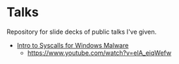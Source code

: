 # Talks

Repository for slide decks of public talks I've given.

* [Intro to Syscalls for Windows Malware](https://raw.githubusercontent.com/eversinc33/Talks/main/Intro-to-Syscalls-for-Windows-Malware_Prelude_04-12-2023.pdf) 
  * https://www.youtube.com/watch?v=elA_eiqWefw 
